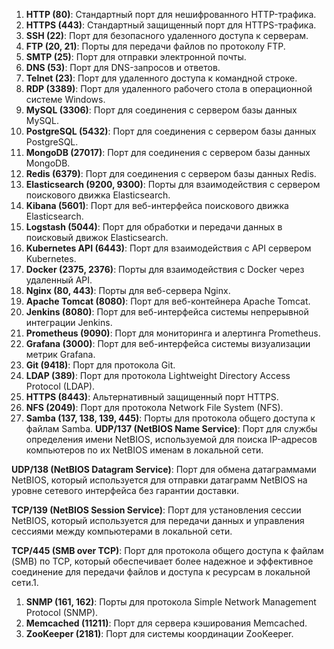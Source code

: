   
1. **HTTP (80)**: Стандартный порт для нешифрованного HTTP-трафика.
2. **HTTPS (443)**: Стандартный защищенный порт для HTTPS-трафика.
3. **SSH (22)**: Порт для безопасного удаленного доступа к серверам.
4. **FTP (20, 21)**: Порты для передачи файлов по протоколу FTP.
5. **SMTP (25)**: Порт для отправки электронной почты.
6. **DNS (53)**: Порт для DNS-запросов и ответов.
7. **Telnet (23)**: Порт для удаленного доступа к командной строке.
8. **RDP (3389)**: Порт для удаленного рабочего стола в операционной системе Windows.
9. **MySQL (3306)**: Порт для соединения с сервером базы данных MySQL.
10. **PostgreSQL (5432)**: Порт для соединения с сервером базы данных PostgreSQL.
11. **MongoDB (27017)**: Порт для соединения с сервером базы данных MongoDB.
12. **Redis (6379)**: Порт для соединения с сервером базы данных Redis.
13. **Elasticsearch (9200, 9300)**: Порты для взаимодействия с сервером поискового движка Elasticsearch.
14. **Kibana (5601)**: Порт для веб-интерфейса поискового движка Elasticsearch.
15. **Logstash (5044)**: Порт для обработки и передачи данных в поисковый движок Elasticsearch.
16. **Kubernetes API (6443)**: Порт для взаимодействия с API сервером Kubernetes.
17. **Docker (2375, 2376)**: Порты для взаимодействия с Docker через удаленный API.
18. **Nginx (80, 443)**: Порты для веб-сервера Nginx.
19. **Apache Tomcat (8080)**: Порт для веб-контейнера Apache Tomcat.
20. **Jenkins (8080)**: Порт для веб-интерфейса системы непрерывной интеграции Jenkins.
21. **Prometheus (9090)**: Порт для мониторинга и алертинга Prometheus.
22. **Grafana (3000)**: Порт для веб-интерфейса системы визуализации метрик Grafana.
23. **Git (9418)**: Порт для протокола Git.
24. **LDAP (389)**: Порт для протокола Lightweight Directory Access Protocol (LDAP).
25. **HTTPS (8443)**: Альтернативный защищенный порт HTTPS.
26. **NFS (2049)**: Порт для протокола Network File System (NFS).
27. **Samba (137, 138, 139, 445)**: Порты для протокола общего доступа к файлам Samba.
	**UDP/137 (NetBIOS Name Service)**: Порт для службы определения имени NetBIOS, используемой для поиска IP-адресов компьютеров по их NetBIOS именам в локальной сети.

**UDP/138 (NetBIOS Datagram Service)**: Порт для обмена датаграммами NetBIOS, который используется для отправки датаграмм NetBIOS на уровне сетевого интерфейса без гарантии доставки.

**TCP/139 (NetBIOS Session Service)**: Порт для установления сессии NetBIOS, который используется для передачи данных и управления сессиями между компьютерами в локальной сети.

**TCP/445 (SMB over TCP)**: Порт для протокола общего доступа к файлам (SMB) по TCP, который обеспечивает более надежное и эффективное соединение для передачи файлов и доступа к ресурсам в локальной сети.1. 
1. **SNMP (161, 162)**: Порты для протокола Simple Network Management Protocol (SNMP).
2. **Memcached (11211)**: Порт для сервера кэширования Memcached.
3. **ZooKeeper (2181)**: Порт для системы координации ZooKeeper.
